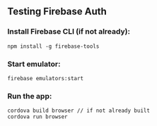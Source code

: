 ## Testing Firebase Auth
### Install Firebase CLI (if not already):
`npm install -g firebase-tools`
### Start emulator:
`firebase emulators:start`
### Run the app:
`cordova build browser // if not already built`  
`cordova run browser`
